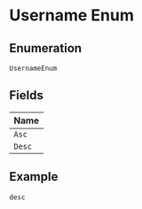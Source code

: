 
# Username Enum

## Enumeration

`UsernameEnum`

## Fields

| Name |
|  --- |
| `Asc` |
| `Desc` |

## Example

```
desc
```

